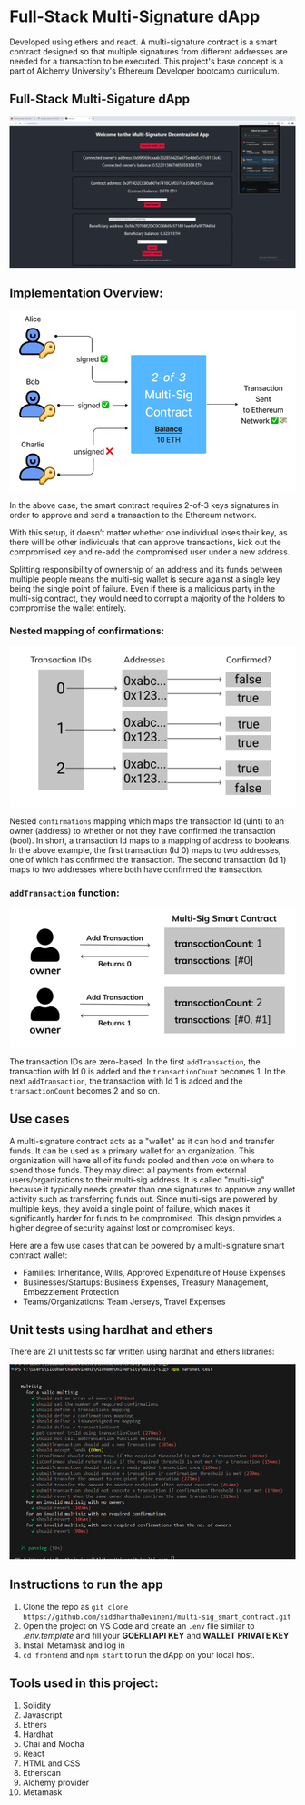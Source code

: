 # Full-Stack Multi-Signature dApp

Developed using ethers and react. A multi-signature contract is a smart contract designed so that multiple signatures from different addresses are needed for a transaction to be executed. This project's base concept is a part of Alchemy University's Ethereum Developer bootcamp curriculum.

## Full-Stack Multi-Sigature dApp

![](./multi_sig_frontend.png)

## Implementation Overview:

![](multi_sig_display.png)

In the above case, the smart contract requires 2-of-3 keys signatures in order to approve and send a transaction to the Ethereum network.

With this setup, it doesn’t matter whether one individual loses their key, as there will be other individuals that can approve transactions, kick out the compromised key and re-add the compromised user under a new address.

Splitting responsibility of ownership of an address and its funds between multiple people means the multi-sig wallet is secure against a single key being the single point of failure. Even if there is a malicious party in the multi-sig contract, they would need to corrupt a majority of the holders to compromise the wallet entirely.

### Nested mapping of confirmations:

![](./multi_sig_mapping.png)

Nested `confirmations` mapping which maps the transaction Id (uint) to an owner (address) to whether or not they have confirmed the transaction (bool). In short, a transaction Id maps to a mapping of address to booleans. In the above example, the first transaction (Id 0) maps to two addresses, one of which has confirmed the transaction. The second transaction (Id 1) maps to two addresses where both have confirmed the transaction.

### `addTransaction` function:

![](./multi_sig_trxId.png)

The transaction IDs are zero-based. In the first `addTransaction`, the transaction with Id 0 is added and the `transactionCount` becomes 1.
In the next `addTransaction`, the transaction with Id 1 is added and the `transactionCount` becomes 2 and so on.

## Use cases

A multi-signature contract acts as a "wallet" as it can hold and transfer funds. It can be used as a primary wallet for an organization. This organization will have all of its funds pooled and then vote on where to spend those funds. They may direct all payments from external users/organizations to their multi-sig address.
It is called "multi-sig" because it typically needs greater than one signatures to approve any wallet activity such as transferring funds out. Since multi-sigs are powered by multiple keys, they avoid a single point of failure, which makes it significantly harder for funds to be compromised. This design provides a higher degree of security against lost or compromised keys.

Here are a few use cases that can be powered by a multi-signature smart contract wallet:

- Families: Inheritance, Wills, Approved Expenditure of House Expenses
- Businesses/Startups: Business Expenses, Treasury Management, Embezzlement Protection
- Teams/Organizations: Team Jerseys, Travel Expenses

## Unit tests using hardhat and ethers

There are 21 unit tests so far written using hardhat and ethers libraries:

![](./multi_sig_tests.png)

## Instructions to run the app

1. Clone the repo as `git clone https://github.com/siddharthaDevineni/multi-sig_smart_contract.git`
2. Open the project on VS Code and create an `.env` file similar to _.env.template_ and fill your **GOERLI API KEY** and **WALLET PRIVATE KEY**
3. Install Metamask and log in
4. `cd frontend` and `npm start` to run the dApp on your local host.

## Tools used in this project:

1. Solidity
2. Javascript
3. Ethers
4. Hardhat
5. Chai and Mocha
6. React
7. HTML and CSS
8. Etherscan
9. Alchemy provider
10. Metamask

